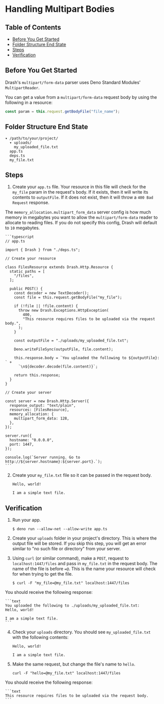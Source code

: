 # Handling Multipart Bodies

## Table of Contents

- [Before You Get Started](#before-you-get-started)
- [Folder Structure End State](#folder-structure-end-state)
- [Steps](#steps)
- [Verification](#verification)

## Before You Get Started

Drash's `multipart/form-data` parser uses Deno Standard Modules'
`MultipartReader`.

You can get a value from a `multipart/form-data` request body by using the
following in a resource:

```typescript
const param = this.request.getBodyFile("file_name");
```

## Folder Structure End State

```text
▾ /path/to/your/project/
  ▾ uploads/
    my_uploaded_file.txt
  app.ts
  deps.ts
  my_file.txt
```

## Steps

1. Create your `app.ts` file. Your resource in this file will check for the
   `my_file` param in the request's body. If it exists, then it will write its
   contents to `outputFile`. If it does not exist, then it will throw a
   `400 Bad Request` response.

The `memory_allocation.multipart_form_data` server config is how much memory in
megabytes you want to allow the `multipart/form-data` reader to allocate to
reading files. If you do not specify this config, Drash will default to `10`
megabytes.

    ```typescript
    // app.ts

    import { Drash } from "./deps.ts";

    // Create your resource

    class FilesResource extends Drash.Http.Resource {
      static paths = [
        "/files",
      ];

      public POST() {
        const decoder = new TextDecoder();
        const file = this.request.getBodyFile("my_file");

        if (!file || !file.content) {
          throw new Drash.Exceptions.HttpException(
            400,
            "This resource requires files to be uploaded via the request body.",
          );
        }

        const outputFile = "./uploads/my_uploaded_file.txt";

        Deno.writeFileSync(outputFile, file.content);

        this.response.body = `You uploaded the following to ${outputFile}: ` +
          `\n${decoder.decode(file.content)}`;

        return this.response;
      }
    }

    // Create your server

    const server = new Drash.Http.Server({
      response_output: "text/plain",
      resources: [FilesResource],
      memory_allocation: {
        multipart_form_data: 128,
      },
    });

    server.run({
      hostname: "0.0.0.0",
      port: 1447,
    });

    console.log(`Server running. Go to http://${server.hostname}:${server.port}.`);
    ```

2. Create your `my_file.txt` file so it can be passed in the request body.

    ```text
    Hello, world!

    I am a simple text file.
    ```

## Verification

1. Run your app.

    ```shell
    $ deno run --allow-net --allow-write app.ts
    ```

2. Create your `uploads` folder in your project's directory. This is where the
   output file will be stored. If you skip this step, you will get an error
   similar to "no such file or directory" from your server.

3. Using `curl` (or similar command), make a `POST`, request to
   `localhost:1447/files` and pass in `my_file.txt` in the request body. The
   name of the file is before `=@`. This is the name your resource will check
   for when trying to get the file.

    ```text
    $ curl -F "my_file=@my_file.txt" localhost:1447/files
    ```

You should receive the following response:

    ```text
    You uploaded the following to ./uploads/my_uploaded_file.txt:
    Hello, world!

    I am a simple text file.
    ```

4. Check your `uploads` directory. You should see `my_uploaded_file.txt` with
   the following contents:

    ```text
    Hello, world!

    I am a simple text file.
    ```

5. Make the same request, but change the file's name to `hello`.

    ```text
    curl -F "hello=@my_file.txt" localhost:1447/files
    ```

You should receive the following response:

    ```text
    This resource requires files to be uploaded via the request body.
    ```
